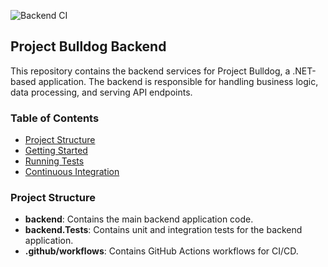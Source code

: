 ![Backend CI](https://github.com/Calathea-Z/project-bulldog-backend/actions/workflows/backend-ci.yml/badge.svg)

## Project Bulldog Backend

This repository contains the backend services for Project Bulldog, a .NET-based application. The backend is responsible for handling business logic, data processing, and serving API endpoints.

### Table of Contents

- [Project Structure](#project-structure)
- [Getting Started](#getting-started)
- [Running Tests](#running-tests)
- [Continuous Integration](#continuous-integration)

### Project Structure

- **backend**: Contains the main backend application code.
- **backend.Tests**: Contains unit and integration tests for the backend application.
- **.github/workflows**: Contains GitHub Actions workflows for CI/CD.
